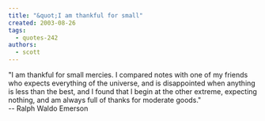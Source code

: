 ```yaml
---
title: "&quot;I am thankful for small"
created: 2003-08-26
tags: 
  - quotes-242
authors: 
  - scott
---
```


"I am thankful for small mercies. I compared notes with one of my friends who expects everything of the universe, and is disappointed when anything is less than the best, and I found that I begin at the other extreme, expecting nothing, and am always full of thanks for moderate goods."  
\-- Ralph Waldo Emerson
